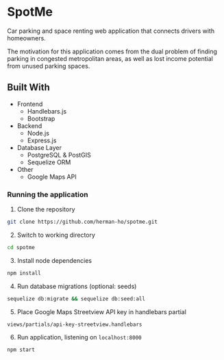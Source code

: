 # SpotMe

Car parking and space renting web application that connects drivers with
homeowners.

The motivation for this application comes from the dual problem of finding
parking in congested metropolitan areas, as well as lost income potential from
unused parking spaces.

## Built With

- Frontend
  - Handlebars.js
  - Bootstrap
- Backend
  - Node.js
  - Express.js
- Database Layer
  - PostgreSQL & PostGIS
  - Sequelize ORM
- Other
  - Google Maps API

### Running the application

1) Clone the repository
```bash
git clone https://github.com/herman-ho/spotme.git
```

2) Switch to working directory
```bash
cd spotme
```

3) Install node dependencies
```bash
npm install
```

4) Run database migrations (optional: seeds)
```bash
sequelize db:migrate && sequelize db:seed:all
```

5) Place Google Maps Streetview API key in handlebars partial

`views/partials/api-key-streetview.handlebars`

6) Run application, listening on `localhost:8000`
```bash
npm start
```
